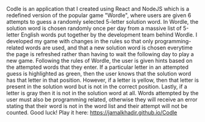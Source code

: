 Codle is an application that I created using React and NodeJS which is a redefined version of the popular game "Wordle", where users are given 6 attempts to guess a randomly selected 5-letter solution word. In Wordle, the solution word is chosen randomly once per day from a massive list of 5-letter English words put together by the development team behind Wordle. I developed my game with changes in the rules so that only programming-related words are used, and that a new solution word is chosen everytime the page is refreshed rather than having to wait the following day to play a new game. Following the rules of Wordle, the user is given hints based on the attempted words that they enter. If a particular letter in an attempted guess is highlighted as green, then the user knows that the solution word has that letter in that position. However, if a letter is yellow, then that letter is present in the solution word but is not in the correct position. Lastly, if a letter is gray then it is not in the solution word at all. Words attempted by the user must also be programming related, otherwise they will receive an error stating that their word is not in the word list and their attempt will not be counted. Good luck! Play it here: https://jamalkhadir.github.io/Codle
